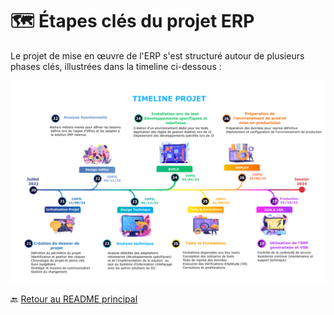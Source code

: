 # 🗺️ Étapes clés du projet ERP

Le projet de mise en œuvre de l'ERP s'est structuré autour de plusieurs phases clés, illustrées dans la timeline ci-dessous :

![Timeline du projet ERP](images/etapes-projet.png)


🔙 [Retour au README principal](../README.md)